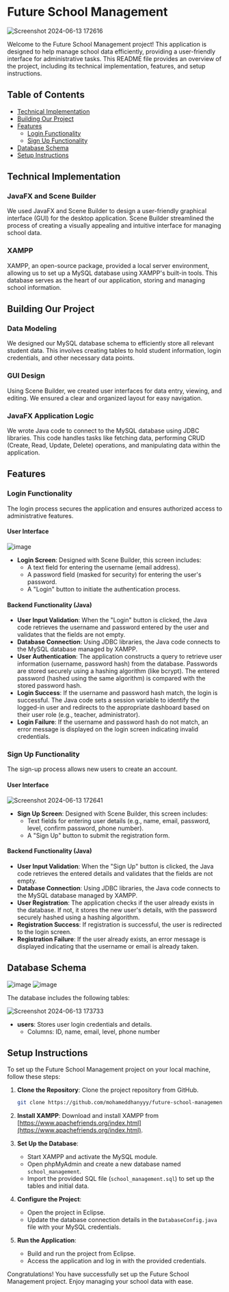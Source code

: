 # Future School Management
![Screenshot 2024-06-13 172616](https://github.com/mohameddhanyyy/Future-School-managment/assets/130695667/d5f9a87c-3d42-4b81-b27f-0a2072b025c9)


Welcome to the Future School Management project! This application is designed to help manage school data efficiently, providing a user-friendly interface for administrative tasks. This README file provides an overview of the project, including its technical implementation, features, and setup instructions.

## Table of Contents

- [Technical Implementation](#technical-implementation)
- [Building Our Project](#building-our-project)
- [Features](#features)
  - [Login Functionality](#login-functionality)
  - [Sign Up Functionality](#sign-up-functionality)
- [Database Schema](#database-schema)
- [Setup Instructions](#setup-instructions)

## Technical Implementation

### JavaFX and Scene Builder

We used JavaFX and Scene Builder to design a user-friendly graphical interface (GUI) for the desktop application. Scene Builder streamlined the process of creating a visually appealing and intuitive interface for managing school data.

### XAMPP

XAMPP, an open-source package, provided a local server environment, allowing us to set up a MySQL database using XAMPP's built-in tools. This database serves as the heart of our application, storing and managing school information.

## Building Our Project

### Data Modeling

We designed our MySQL database schema to efficiently store all relevant student data. This involves creating tables to hold student information, login credentials, and other necessary data points.

### GUI Design

Using Scene Builder, we created user interfaces for data entry, viewing, and editing. We ensured a clear and organized layout for easy navigation.

### JavaFX Application Logic

We wrote Java code to connect to the MySQL database using JDBC libraries. This code handles tasks like fetching data, performing CRUD (Create, Read, Update, Delete) operations, and manipulating data within the application.

## Features

### Login Functionality

The login process secures the application and ensures authorized access to administrative features.

#### User Interface
![image](https://github.com/mohameddhanyyy/Future-School-managment/assets/130695667/a9aa887d-8fc8-4501-a3be-bff8db4d724f)


- **Login Screen**: Designed with Scene Builder, this screen includes:
  - A text field for entering the username (email address).
  - A password field (masked for security) for entering the user's password.
  - A "Login" button to initiate the authentication process.

#### Backend Functionality (Java)

- **User Input Validation**: When the "Login" button is clicked, the Java code retrieves the username and password entered by the user and validates that the fields are not empty.
- **Database Connection**: Using JDBC libraries, the Java code connects to the MySQL database managed by XAMPP.
- **User Authentication**: The application constructs a query to retrieve user information (username, password hash) from the database. Passwords are stored securely using a hashing algorithm (like bcrypt). The entered password (hashed using the same algorithm) is compared with the stored password hash.
- **Login Success**: If the username and password hash match, the login is successful. The Java code sets a session variable to identify the logged-in user and redirects to the appropriate dashboard based on their user role (e.g., teacher, administrator).
- **Login Failure**: If the username and password hash do not match, an error message is displayed on the login screen indicating invalid credentials.

### Sign Up Functionality

The sign-up process allows new users to create an account.

#### User Interface
![Screenshot 2024-06-13 172641](https://github.com/mohameddhanyyy/Future-School-managment/assets/130695667/afd9618e-d69d-485d-9b9d-061d4de549bb)


- **Sign Up Screen**: Designed with Scene Builder, this screen includes:
  - Text fields for entering user details (e.g., name, email, password, level, confirm password, phone number).
  - A "Sign Up" button to submit the registration form.

#### Backend Functionality (Java)

- **User Input Validation**: When the "Sign Up" button is clicked, the Java code retrieves the entered details and validates that the fields are not empty.
- **Database Connection**: Using JDBC libraries, the Java code connects to the MySQL database managed by XAMPP.
- **User Registration**: The application checks if the user already exists in the database. If not, it stores the new user's details, with the password securely hashed using a hashing algorithm.
- **Registration Success**: If registration is successful, the user is redirected to the login screen.
- **Registration Failure**: If the user already exists, an error message is displayed indicating that the username or email is already taken.

## Database Schema
![image](https://github.com/mohameddhanyyy/Future-School-managment/assets/130695667/fcc1f96d-2439-4094-8f4c-4c988ab201bf)
![image](https://github.com/mohameddhanyyy/Future-School-managment/assets/130695667/3f747648-cc08-4b6f-a744-1e2af3b0523a)



The database includes the following tables:

![Screenshot 2024-06-13 173733](https://github.com/mohameddhanyyy/Future-School-managment/assets/130695667/22dc12a5-ede0-4151-b28a-1c3a10524df7)

- **users**: Stores user login credentials and details.
  - Columns: ID, name, email, level, phone number

## Setup Instructions

To set up the Future School Management project on your local machine, follow these steps:

1. **Clone the Repository**: Clone the project repository from GitHub.

   ```sh
   git clone https://github.com/mohameddhanyyy/future-school-management.git
   ```

2. **Install XAMPP**: Download and install XAMPP from [https://www.apachefriends.org/index.html](https://www.apachefriends.org/index.html).

3. **Set Up the Database**:
   - Start XAMPP and activate the MySQL module.
   - Open phpMyAdmin and create a new database named `school_management`.
   - Import the provided SQL file (`school_management.sql`) to set up the tables and initial data.

4. **Configure the Project**:
   - Open the project in Eclipse.
   - Update the database connection details in the `DatabaseConfig.java` file with your MySQL credentials.

5. **Run the Application**:
   - Build and run the project from Eclipse.
   - Access the application and log in with the provided credentials.

Congratulations! You have successfully set up the Future School Management project. Enjoy managing your school data with ease.
